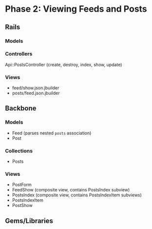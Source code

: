 # Phase 2: Viewing Feeds and Posts

## Rails
### Models

### Controllers
Api::PostsController (create, destroy, index, show, update)

### Views
* feed/show.json.jbuilder
* posts/feed.json.jbuilder

## Backbone
### Models
* Feed (parses nested `posts` association)
* Post

### Collections
* Posts

### Views
* PostForm
* FeedShow (composite view, contains PostsIndex subview)
* PostsIndex (composite view, contains PostsIndexItem subviews)
* PostsIndexItem
* PostShow

## Gems/Libraries
